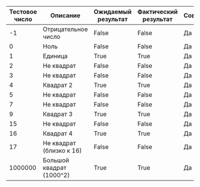 | Тестовое число | Описание                 | Ожидаемый результат | Фактический результат | Совпадает? |
|----------------|--------------------------|---------------------|-----------------------|------------|
| -1             | Отрицательное число      | False               | False                 | Да         |
| 0              | Ноль                     | False               | False                 | Да         |
| 1              | Единица                  | True                | True                  | Да         |
| 2              | Не квадрат               | False               | False                 | Да         |
| 3              | Не квадрат               | False               | False                 | Да         |
| 4              | Квадрат 2                | True                | True                  | Да         |
| 5              | Не квадрат               | False               | False                 | Да         |
| 7              | Не квадрат               | False               | False                 | Да         |
| 9              | Квадрат 3                | True                | True                  | Да         |
| 15             | Не квадрат               | False               | False                 | Да         |
| 16             | Квадрат 4                | True                | True                  | Да         |
| 17             | Не квадрат (близко к 16) | False               | False                 | Да         |
| 1000000        | Большой квадрат (1000^2) | True                | True                  | Да         |


